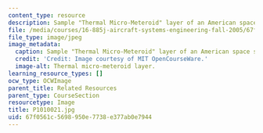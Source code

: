 ```yaml
---
content_type: resource
description: Sample "Thermal Micro-Meteroid" layer of an American space suit
file: /media/courses/16-885j-aircraft-systems-engineering-fall-2005/67f0561c5698950e7738e377ab0e7944_P1010021.jpg
file_type: image/jpeg
image_metadata:
  caption: Sample "Thermal Micro-Meteroid" layer of an American space suit
  credit: 'Credit: Image courtesy of MIT OpenCourseWare.'
  image-alt: Thermal micro-meteroid layer.
learning_resource_types: []
ocw_type: OCWImage
parent_title: Related Resources
parent_type: CourseSection
resourcetype: Image
title: P1010021.jpg
uid: 67f0561c-5698-950e-7738-e377ab0e7944
---
```

